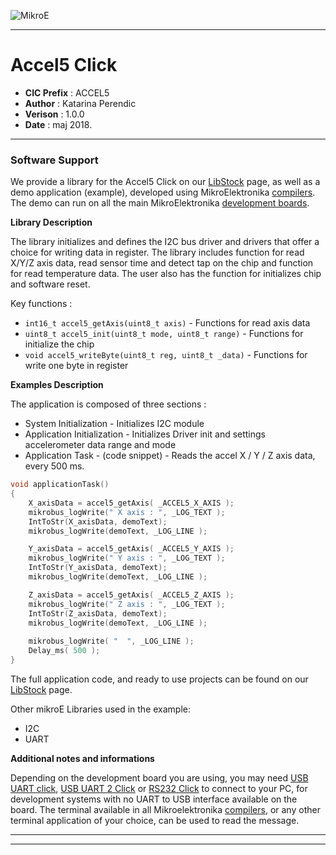 ![MikroE](http://www.mikroe.com/img/designs/beta/logo_small.png)

---

# Accel5 Click

- **CIC Prefix**  : ACCEL5
- **Author**      : Katarina Perendic
- **Verison**     : 1.0.0
- **Date**        : maj 2018.

---

### Software Support

We provide a library for the Accel5 Click on our [LibStock](https://libstock.mikroe.com/projects/view/2425/accel-5-click) 
page, as well as a demo application (example), developed using MikroElektronika 
[compilers](http://shop.mikroe.com/compilers). The demo can run on all the main 
MikroElektronika [development boards](http://shop.mikroe.com/development-boards).

**Library Description**

The library initializes and defines the I2C bus driver and drivers that offer a choice for writing data in register.
The library includes function for read X/Y/Z axis data, read sensor time and detect tap on the chip and function for read temperature data.
The user also has the function for initializes chip and software reset.

Key functions :

- ``` int16_t accel5_getAxis(uint8_t axis) ``` - Functions for read axis data
- ``` uint8_t accel5_init(uint8_t mode, uint8_t range) ``` -  Functions for initialize the chip
- ``` void accel5_writeByte(uint8_t reg, uint8_t _data) ``` - Functions for write one byte in register

**Examples Description**

The application is composed of three sections :

- System Initialization - Initializes I2C module
- Application Initialization - Initializes Driver init and settings accelerometer data range and mode
- Application Task - (code snippet) - Reads the accel X / Y / Z axis data, every 500 ms.


```.c
void applicationTask()
{
    X_axisData = accel5_getAxis( _ACCEL5_X_AXIS );
    mikrobus_logWrite(" X axis : ", _LOG_TEXT );
    IntToStr(X_axisData, demoText);
    mikrobus_logWrite(demoText, _LOG_LINE );

    Y_axisData = accel5_getAxis( _ACCEL5_Y_AXIS );
    mikrobus_logWrite(" Y axis : ", _LOG_TEXT );
    IntToStr(Y_axisData, demoText);
    mikrobus_logWrite(demoText, _LOG_LINE );

    Z_axisData = accel5_getAxis( _ACCEL5_Z_AXIS );
    mikrobus_logWrite(" Z axis : ", _LOG_TEXT );
    IntToStr(Z_axisData, demoText);
    mikrobus_logWrite(demoText, _LOG_LINE );
    
    mikrobus_logWrite( "  ", _LOG_LINE );
    Delay_ms( 500 );
}
```

The full application code, and ready to use projects can be found on our 
[LibStock](https://libstock.mikroe.com/projects/view/2425/accel-5-click) page.

Other mikroE Libraries used in the example:

- I2C
- UART

**Additional notes and informations**

Depending on the development board you are using, you may need 
[USB UART click](http://shop.mikroe.com/usb-uart-click), 
[USB UART 2 Click](http://shop.mikroe.com/usb-uart-2-click) or 
[RS232 Click](http://shop.mikroe.com/rs232-click) to connect to your PC, for 
development systems with no UART to USB interface available on the board. The 
terminal available in all Mikroelektronika 
[compilers](http://shop.mikroe.com/compilers), or any other terminal application 
of your choice, can be used to read the message.

---
---
